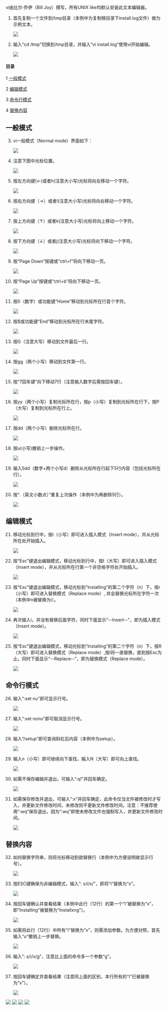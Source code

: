vi由比尔·乔伊（Bill Joy）撰写，所有UNIX like均默认安装此文本编辑器。

1. 首先复制一个文件到/tmp目录（本例中为复制根目录下install.log文件）做为示例文本。
	
	![](img/vi/fig1.png?raw=true)

2. 输入“cd /tmp”切换到/tmp目录，并输入“vi install.log”使用vi开始编辑。
	
	![](img/vi/fig2.png?raw=true)

#### 目录
1 [一般模式](#一般模式)

2	[编辑模式](#编辑模式)

3	[命令行模式](#命令行模式)

4	[替换内容](#替换内容)

## 一般模式

3. vi一般模式（Normal mode）界面如下：

	![](img/vi/fig3.png?raw=true)

4. 注意下图中光标位置。

	![](img/vi/fig4.png?raw=true)

5. 按左方向键(←)或者h(注意大小写)光标将向左移动一个字符。

	![](img/vi/fig5.png?raw=true)

6. 按右方向键（→）或者l(注意大小写)光标将向右移动一个字符。

	![](img/vi/fig6.png?raw=true)

7. 按上方向键（↑）或者k(注意大小写)光标将向上移动一个字符。

	![](img/vi/fig7.png?raw=true)

8. 按下方向键（↓）或者j(注意大小写)光标将向下移动一个字符。

	![](img/vi/fig8.png?raw=true)

9. 按“Page Down”按键或“ctrl+f”将向下移动一页。

	![](img/vi/fig9.png?raw=true)

10. 按“Page Up”按键或“ctrl+b”将向下移动一页。

	![](img/vi/fig10.png?raw=true)

11. 按0（数字）或功能键“Home”移动到光标所在行首个字符。

	![](img/vi/fig11.png?raw=true)

12. 按$或功能键“End”移动到光标所在行末尾字符。

	![](img/vi/fig12.png?raw=true)

13. 按G（注意大写）移动到文件最后一行。

	![](img/vi/fig13.png?raw=true)

14. 按gg（两个小写）移动到文件第一行。

	![](img/vi/fig14.png?raw=true)

15. 按“7回车键”向下移动7行（注意输入数字后需按回车键）。

	![](img/vi/fig15.png?raw=true)

16. 按yy（两个小写）复制光标所在行，按p（小写）复制到光标所在行下，按P（大写）复制到光标所在行上。

	![](img/vi/fig16.png?raw=true)

17. 按dd（两个小写）删除光标所在行。

	![](img/vi/fig17.png?raw=true)

18. 按u(小写)撤销上一步操作。

	![](img/vi/fig18.png?raw=true)

19. 输入5dd（数字+两个小写d）删除从光标所在行起下5行内容（包括光标所在行）。

	![](img/vi/fig19.png?raw=true)

20. 按“.（英文小数点）”重复上次操作（本例中为再删除5行）。

	![](img/vi/fig20.png?raw=true)

## 编辑模式

21. 移动光标到行中，按i（小写）即可进入插入模式（Insert mode），并从光标所在处开始插入。

	![](img/vi/fig21.png?raw=true)

22. 按“Esc”键退出编辑模式，移动光标到行中，按I（大写）即可进入插入模式（Insert mode），并从光标所在行第一个非空格字符处开始插入。

	![](img/vi/fig22.png?raw=true)

23. 按“Esc”键退出编辑模式，移动光标到“Installing”的第二个字符（n）下，按r（小写）即可进入替换模式（Replace mode）, 并会替换光标所在字符一次（本例中n被替换为i）。

	![](img/vi/fig23.png?raw=true)

24. 再次输入i，并没有替换后面字符，同时下面显示“--Insert--”，即为插入模式（Insert mode）。

	![](img/vi/fig24.png?raw=true)

25. 按“Esc”键退出编辑模式，移动光标到“Installing”的第二个字符（n）下，按R（大写）即可进入替换模式（Replace mode）,按i将一直替换，直到按Esc为止。同时下面显示“--Replace--”，即为替换模式（Replace mode）。

	![](img/vi/fig25.png?raw=true)

## 命令行模式

26. 输入“:set nu”即可显示行号。

	![](img/vi/fig26.png?raw=true)

27. 输入“:set nonu”即可取消显示行号。

	![](img/vi/fig27.png?raw=true)

28. 输入“/setup”即可查询斜杠后内容（本例中为setup）。

	![](img/vi/fig28.png?raw=true)

29. 输入n（小写）即可继续向下查找，输入N（大写）即可向上查找。

	![](img/vi/fig29.png?raw=true)

30. 如需不保存编辑并退出，可输入“:q!”并回车确定。

	![](img/vi/fig30.png?raw=true)

31. 如需保存修改并退出，可输入“:x”并回车确定，此命令仅当文件被修改时才写入，并更新文件修改时间，未修改则不更新文件修改时间。注意：不推荐使用“:wq”保存退出，因为“:wq”即使未修改文件也强制写入，并更新文件修改时间。

	![](img/vi/fig31.png?raw=true)

## 替换内容

32. 如何替换字符串，则将光标移动到欲替换行（本例中为方便说明故显示行号）。

	![](img/vi/fig32.png?raw=true)

33. 按ESC键确保为非编辑模式，输入“: s/i/x/”，即将“i”替换为“x”。

	![](img/vi/fig33.png?raw=true)

34. 按回车键确认并查看结果（本例中此行（12行）的第一个“i”被替换为“x”，即“Installing”被替换为“Installxng”）。

	![](img/vi/fig34.png?raw=true)

35. 如需将此行（12行）中所有“i”替换为“x”，则需添加参数。为方便对照，首先输入“u”撤销上一步替换。

	![](img/vi/fig35.png?raw=true)

36. 输入“: s/i/x/g”，注意比上面的命令多一个参数“g”。

	![](img/vi/fig36.png?raw=true)

37. 按回车键确定并查看结果（注意同上面的区别，本行所有的“i”已被替换为“x”）。

	![](img/vi/fig37.png?raw=true)


![](img/vi/fig38.png?raw=true)
![](img/vi/fig39.png?raw=true)
![](img/vi/fig40.png?raw=true)
![](img/vi/fig41.png?raw=true)
<!--stackedit_data:
eyJoaXN0b3J5IjpbMjk0Njc0MTY3XX0=
-->